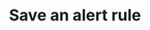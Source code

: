 ---
title: Save an alert rule
api:
  file: bazel-binopenapiopenapiopenapiopenapi.swagger.json
  operationId: SaveAlertRule
hidden: false
---